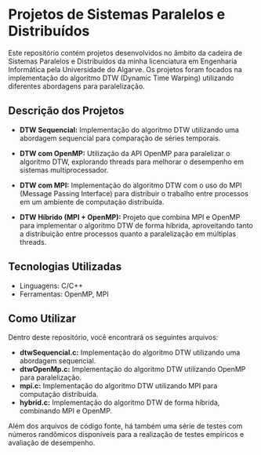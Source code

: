 # Projetos de Sistemas Paralelos e Distribuídos

Este repositório contém projetos desenvolvidos no âmbito da cadeira de Sistemas Paralelos e Distribuídos da minha licenciatura em Engenharia Informática pela Universidade do Algarve. Os projetos foram focados na implementação do algoritmo DTW (Dynamic Time Warping) utilizando diferentes abordagens para paralelização.

## Descrição dos Projetos

- **DTW Sequencial:** Implementação do algoritmo DTW utilizando uma abordagem sequencial para comparação de séries temporais.

- **DTW com OpenMP:** Utilização da API OpenMP para paralelizar o algoritmo DTW, explorando threads para melhorar o desempenho em sistemas multiprocessador.

- **DTW com MPI:** Implementação do algoritmo DTW com o uso do MPI (Message Passing Interface) para distribuir o trabalho entre processos em um ambiente de computação distribuída.
  
- **DTW Híbrido (MPI + OpenMP):** Projeto que combina MPI e OpenMP para implementar o algoritmo DTW de forma híbrida, aproveitando tanto a distribuição entre processos quanto a paralelização em múltiplas threads.

## Tecnologias Utilizadas

- Linguagens: C/C++
- Ferramentas: OpenMP, MPI

## Como Utilizar

Dentro deste repositório, você encontrará os seguintes arquivos:

- **dtwSequencial.c:** Implementação do algoritmo DTW utilizando uma abordagem sequencial.
- **dtwOpenMp.c:** Implementação do algoritmo DTW utilizando OpenMP para paralelização.
- **mpi.c:** Implementação do algoritmo DTW utilizando MPI para computação distribuída.
- **hybrid.c:** Implementação do algoritmo DTW de forma híbrida, combinando MPI e OpenMP.

Além dos arquivos de código fonte, há também uma série de testes com números randômicos disponíveis para a realização de testes empíricos e avaliação de desempenho.
